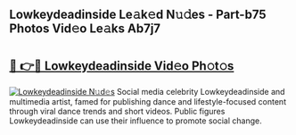 ## Lowkeydeadinside Le𝚊k𝚎d N𝚞𝚍es - Part-b75 Photos Vid𝚎o Le𝚊ks Ab7j7

# <h2><a href="http://fbef1pu.evod.top/?m=Lowkeydeadinside">🔗 👉🔴 Lowkeydeadinside Vid𝚎o Ph𝚘t𝚘s</a></h2>

[![Lowkeydeadinside N𝚞d𝚎s](https://i.imgur.com/8V9OHl7.gif)](http://fbef1pu.evod.top/?m=Lowkeydeadinside)
Social media celebrity Lowkeydeadinside and multimedia artist, famed for publishing dance and lifestyle-focused content through viral dance trends and short videos. Public figures Lowkeydeadinside can use their influence to promote social change. 
